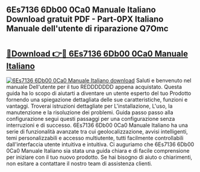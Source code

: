 ## 6Es7136 6Db00 0Ca0 Manuale Italiano Download gratuit PDF - Part-0PX Italiano Manuale dell'utente di riparazione Q7Omc

# <h2><a href="http://dfgpqm5.blite.top/?on=6Es7136+6Db00+0Ca0+Manuale+Italiano">🔗Download 👉🔴 6Es7136 6Db00 0Ca0 Manuale Italiano</a></h2>

[![6Es7136 6Db00 0Ca0 Manuale Italiano download](https://i.imgur.com/lujVjoI.png)](http://dfgpqm5.blite.top/?on=6Es7136+6Db00+0Ca0+Manuale+Italiano)
Saluti e benvenuto nel manuale Dell'utente per il tuo REDDDDDDD appena acquistato. Questa guida ha lo scopo di aiutarti a diventare un utente esperto del tuo Prodotto fornendo una spiegazione dettagliata delle sue caratteristiche, funzioni e vantaggi. Troverai istruzioni dettagliate per L'installazione, L'uso, la manutenzione e la risoluzione dei problemi. Guida passo passo alla configurazione segui questi passaggi per una configurazione senza interruzioni e di successo. 6Es7136 6Db00 0Ca0 Manuale Italiano ha una serie di funzionalità avanzate tra cui geolocalizzazione, avvisi intelligenti, temi personalizzabili e accesso multiutente, tutti facilmente controllabili dall'interfaccia utente intuitiva e intuitiva. Ci auguriamo che 6Es7136 6Db00 0Ca0 Manuale Italiano sia stata una guida chiara e di facile comprensione per iniziare con il tuo nuovo prodotto. Se hai bisogno di aiuto o chiarimenti, non esitare a contattare il nostro team di assistenza clienti.
